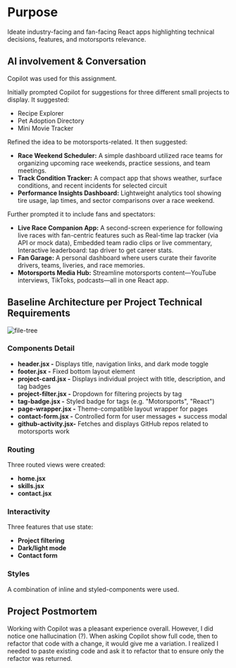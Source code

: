 # Purpose

Ideate industry-facing and fan-facing React apps highlighting technical decisions, features, and motorsports relevance.


## AI involvement & Conversation

Copilot was used for this assignment. 

Initially prompted Copilot for suggestions for three different small projects to display.  It suggested:
- Recipe Explorer
- Pet Adoption Directory
- Mini Movie Tracker

Refined the idea to be motorsports-related.  It then suggested:
- **Race Weekend Scheduler:** A simple dashboard utilized race teams for organizing upcoming race weekends, practice sessions, and team meetings.
- **Track Condition Tracker:** A compact app that shows weather, surface conditions, and recent incidents for selected circuit
- **Performance Insights Dashboard:** Lightweight analytics tool showing tire usage, lap times, and sector comparisons over a race weekend.

Further prompted it to include fans and spectators:
- **Live Race Companion App:** A second-screen experience for following live races with fan-centric features such as Real-time lap tracker (via API or mock data), Embedded team radio clips or live commentary, Interactive leaderboard: tap driver to get career stats.
- **Fan Garage:** A personal dashboard where users curate their favorite drivers, teams, liveries, and race memories.
- **Motorsports Media Hub:** Streamline motorsports content—YouTube interviews, TikToks, podcasts—all in one React app. 


## Baseline Architecture per Project Technical Requirements

![file-tree](https://github.com/user-attachments/assets/b7bfd86f-8037-4eca-a718-518478446289)



### Components Detail

- **header.jsx -** Displays title, navigation links, and dark mode toggle
- **footer.jsx -** Fixed bottom layout element
- **project-card.jsx -** Displays individual project with title, description, and tag badges
- **project-filter.jsx -** Dropdown for filtering projects by tag
- **tag-badge.jsx -** Styled badge for tags (e.g. "Motorsports", "React")
- **page-wrapper.jsx -** Theme-compatible layout wrapper for pages
- **contact-form.jsx -** Controlled form for user messages + success modal
- **github-activity.jsx-** Fetches and displays GitHub repos related to motorsports work 


### Routing

Three routed views were created:
- **home.jsx**
- **skills.jsx**
- **contact.jsx**


### Interactivity

Three features that use state:
- **Project filtering**
- **Dark/light mode**
- **Contact form**

### Styles

A combination of inline and styled-components were used.


## Project Postmortem

Working with Copilot was a pleasant experience overall.  However, I did notice one hallucination (?).  When asking Copilot show full code, then to refactor that code with a change, it would give me a variation.  I realized I needed to paste existing code and ask it to refactor that to ensure only the refactor was returned.
